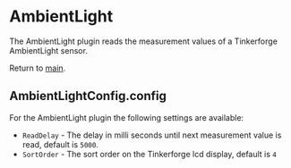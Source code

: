 # AmbientLight

The AmbientLight plugin reads the measurement values of a Tinkerforge AmbientLight sensor.

Return to [main](./../Readme.md).

## AmbientLightConfig.config

For the AmbientLight plugin the following settings are available:

* `ReadDelay` - The delay in milli seconds until next measurement value is read, default is `5000`.
* `SortOrder` - The sort order on the Tinkerforge lcd display, default is `4`
